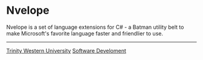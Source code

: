 # Nvelope #

Nvelope is a set of language extensions for C# - a Batman utility belt to make Microsoft's favorite language faster and friendlier to use.

-----

[Trinity Western University](http://twu.ca) [Software Develoment](http://twu.ca/dev)
